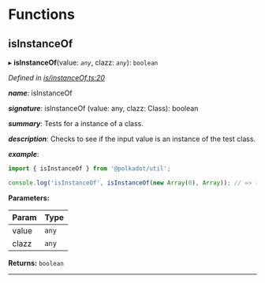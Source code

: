 

# Functions

<a id="isinstanceof"></a>

##  isInstanceOf

▸ **isInstanceOf**(value: *`any`*, clazz: *`any`*): `boolean`

*Defined in [is/instanceOf.ts:20](https://github.com/polkadot-js/common/blob/8f6b01a/packages/util/src/is/instanceOf.ts#L20)*

*__name__*: isInstanceOf

*__signature__*: isInstanceOf (value: any, clazz: Class): boolean

*__summary__*: Tests for a instance of a class.

*__description__*: Checks to see if the input value is an instance of the test class.

*__example__*:   

```javascript
import { isInstanceOf } from '@polkadot/util';

console.log('isInstanceOf', isInstanceOf(new Array(0), Array)); // => true
```

**Parameters:**

| Param | Type |
| ------ | ------ |
| value | `any` |
| clazz | `any` |

**Returns:** `boolean`

___

